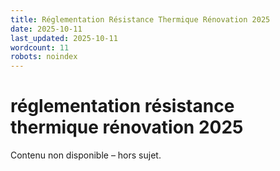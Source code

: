 ```yaml
---
title: Réglementation Résistance Thermique Rénovation 2025
date: 2025-10-11
last_updated: 2025-10-11
wordcount: 11
robots: noindex
---
```


# réglementation résistance thermique rénovation 2025

Contenu non disponible – hors sujet.